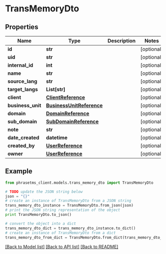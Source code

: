 # TransMemoryDto

## Properties

| Name              | Type                                                  | Description | Notes      |
| ----------------- | ----------------------------------------------------- | ----------- | ---------- |
| **id**            | **str**                                               |             | [optional] |
| **uid**           | **str**                                               |             | [optional] |
| **internal_id**   | **int**                                               |             | [optional] |
| **name**          | **str**                                               |             | [optional] |
| **source_lang**   | **str**                                               |             | [optional] |
| **target_langs**  | **List[str]**                                         |             | [optional] |
| **client**        | [**ClientReference**](ClientReference.md)             |             | [optional] |
| **business_unit** | [**BusinessUnitReference**](BusinessUnitReference.md) |             | [optional] |
| **domain**        | [**DomainReference**](DomainReference.md)             |             | [optional] |
| **sub_domain**    | [**SubDomainReference**](SubDomainReference.md)       |             | [optional] |
| **note**          | **str**                                               |             | [optional] |
| **date_created**  | **datetime**                                          |             | [optional] |
| **created_by**    | [**UserReference**](UserReference.md)                 |             | [optional] |
| **owner**         | [**UserReference**](UserReference.md)                 |             | [optional] |

## Example

```python
from phrasetms_client.models.trans_memory_dto import TransMemoryDto

# TODO update the JSON string below
json = "{}"
# create an instance of TransMemoryDto from a JSON string
trans_memory_dto_instance = TransMemoryDto.from_json(json)
# print the JSON string representation of the object
print TransMemoryDto.to_json()

# convert the object into a dict
trans_memory_dto_dict = trans_memory_dto_instance.to_dict()
# create an instance of TransMemoryDto from a dict
trans_memory_dto_from_dict = TransMemoryDto.from_dict(trans_memory_dto_dict)
```

[[Back to Model list]](../README.md#documentation-for-models) [[Back to API list]](../README.md#documentation-for-api-endpoints) [[Back to README]](../README.md)
